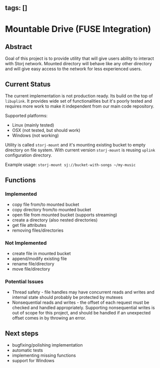 tags: []
---

# Mountable Drive (FUSE Integration)

## Abstract

Goal of this project is to provide utility that will give users ability to interact with Storj network. Mounted directory will behave like any other directory and will give easy access to the network for less experienced users.

## Current Status

The current implementation is not production ready. Its build on the top of `libuplink`. It provides wide set of functionalities but it's poorly tested and requires more work to make it independent from our main code repository. 

Supported platforms:
* Linux (mainly tested)
* OSX (not tested, but should work)
* Windows (not working)

Utility is called `storj-mount` and it's mounting existing bucket to empty directory on file system. With current version `storj-mount` is reusing `uplink` configuration directory.

Example usage:
`storj-mount sj://bucket-with-songs ~/my-music`

## Functions

### Implemented

* copy file from/to mounted bucket
* copy directory from/to mounted bucket
* open file from mounted bucket (supports streaming)
* create a directory (also nested directories)
* get file attributes
* removing files/directories

### Not Implemented

* create file in mounted bucket
* append/modify existing file
* rename file/directory
* move file/directory

### Potential Issues

* Thread safety - file handles may have concurrent reads and writes and internal state should probably be protected by mutexes
* Nonsequential reads and writes - the offset of each request must be checked and handled appropriately. Supporting nonsequential writes is out of scope for this project, and should be handled if an unexpected offset comes in by throwing an error.

## Next steps

* bugfixing/polishing implementation
* automatic tests
* implementing missing functions
* support for Windows